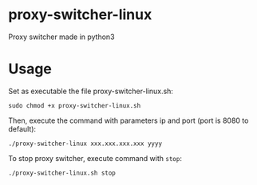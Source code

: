 # proxy-switcher-linux
Proxy switcher made in python3

# Usage
Set as executable the file proxy-switcher-linux.sh:
```
sudo chmod +x proxy-switcher-linux.sh
```
Then, execute the command with parameters ip and port (port is 8080 to default):
```
./proxy-switcher-linux xxx.xxx.xxx.xxx yyyy
```
To stop proxy switcher, execute command with `stop`:
```
./proxy-switcher-linux.sh stop
```
